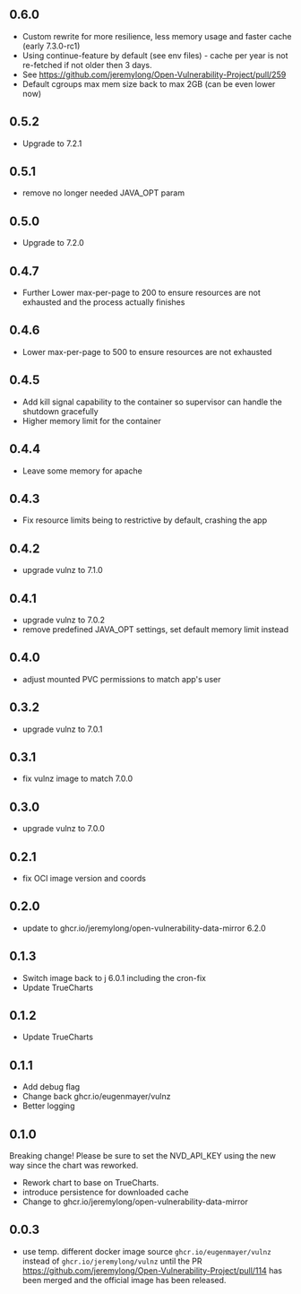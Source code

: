 ## 0.6.0

- Custom rewrite for more resilience, less memory usage and faster cache (early 7.3.0-rc1)
- Using continue-feature by default (see env files) - cache per year is not re-fetched if not older then 3 days.
- See https://github.com/jeremylong/Open-Vulnerability-Project/pull/259
- Default cgroups max mem size back to max 2GB (can be even lower now)

## 0.5.2

- Upgrade to 7.2.1

## 0.5.1

- remove no longer needed JAVA_OPT param

## 0.5.0

- Upgrade to 7.2.0

## 0.4.7

- Further Lower max-per-page to 200 to ensure resources are not exhausted and the process actually finishes

## 0.4.6

- Lower max-per-page to 500 to ensure resources are not exhausted

## 0.4.5

- Add kill signal capability to the container so supervisor can handle the shutdown gracefully
- Higher memory limit for the container

## 0.4.4

- Leave some memory for apache

## 0.4.3

- Fix resource limits being to restrictive by default, crashing the app

## 0.4.2

- upgrade vulnz to 7.1.0

## 0.4.1

- upgrade vulnz to 7.0.2
- remove predefined JAVA_OPT settings, set default memory limit instead

## 0.4.0

- adjust mounted PVC permissions to match app's user

## 0.3.2

- upgrade vulnz to 7.0.1

## 0.3.1

- fix vulnz image to match 7.0.0

## 0.3.0

- upgrade vulnz to 7.0.0

## 0.2.1

- fix OCI image version and coords

## 0.2.0
- update to ghcr.io/jeremylong/open-vulnerability-data-mirror 6.2.0

## 0.1.3

- Switch image back to j 6.0.1 including the cron-fix
- Update TrueCharts

## 0.1.2

- Update TrueCharts

## 0.1.1

- Add debug flag
- Change back ghcr.io/eugenmayer/vulnz
- Better logging

## 0.1.0

Breaking change! Please be sure to set the NVD_API_KEY using the new way since the chart was reworked.

- Rework chart to base on TrueCharts.
- introduce persistence for downloaded cache
- Change to ghcr.io/jeremylong/open-vulnerability-data-mirror

## 0.0.3

- use temp. different docker image source `ghcr.io/eugenmayer/vulnz` instead of `ghcr.io/jeremylong/vulnz` until
  the PR https://github.com/jeremylong/Open-Vulnerability-Project/pull/114 has been merged and the official image has
  been released.
